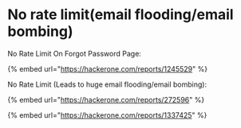 # No rate limit\(email flooding/email bombing\)

No Rate Limit On Forgot Password Page:

{% embed url="https://hackerone.com/reports/1245529" %}





No Rate Limit \(Leads to huge email flooding/email bombing\):

{% embed url="https://hackerone.com/reports/272596" %}







{% embed url="https://hackerone.com/reports/1337425" %}



